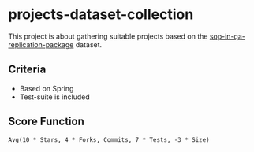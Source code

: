 # projects-dataset-collection

This project is about gathering suitable projects based on the [sop-in-qa-replication-package](https://github.com/akhatami/sop-in-qa-replication-package) dataset.

## Criteria
- Based on Spring
- Test-suite is included

## Score Function
    
    Avg(10 * Stars, 4 * Forks, Commits, 7 * Tests, -3 * Size)